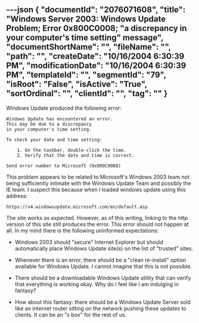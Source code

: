 ---json
{
  "documentId": "2076071608",
  "title": "Windows Server 2003: Windows Update Problem; Error 0x800C0008; &quot;a discrepancy in your computer's time setting&quot; message",
  "documentShortName": "",
  "fileName": "",
  "path": "",
  "createDate": "10/16/2004 6:30:39 PM",
  "modificationDate": "10/16/2004 6:30:39 PM",
  "templateId": "",
  "segmentId": "79",
  "isRoot": "False",
  "isActive": "True",
  "sortOrdinal": "",
  "clientId": "",
  "tag": ""
}
---

Windows Update produced the following error:

    Windows Update has encountered an error.
    This may be due to a discrepancy
    in your computer's time setting.

    To check your date and time setting:

        1. On the taskbar, double-click the time.
        2. Verify that the date and time is correct.

    Send error number to Microsoft (0x800C0008)

This problem appears to be related to Microsoft's Windows 2003 team not being sufficiently intimate with the Windows Update Team and possibly the IE team. I suspect this because when I loaded windows update using this address:

    https://v4.windowsupdate.microsoft.com/en/default.asp

The site works as expected. However, as of this writing, linking to the http version of this site still produces the error. This error should not happen at all. In my mind there is the following uninformed expectations:

* Windows 2003 should &quot;secure&quot; Internet Explorer but should automatically place Windows Update site(s) on the list of &quot;trusted&quot; sites.

* Whenever there is an error, there should be a &quot;clean re-install&quot; option available for Windows Update. I cannot imagine that this is not possible.

* There should be a downloadable Windows Update utility that can verify that everything is working okay. Why do I feel like I am indulging in fantasy?

* How about this fantasy: there should be a Windows Update Server sold like an internet router sitting on the network pushing these updates to clients. It can be an &quot;x box&quot; for the rest of us.
